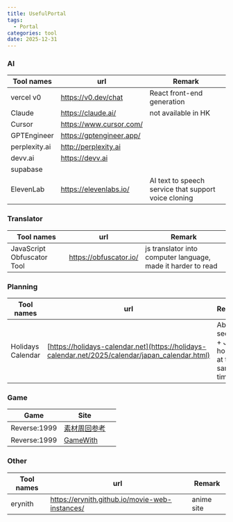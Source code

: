 ```yaml
---
title: UsefulPortal
tags:
  - Portal
categories: tool
date: 2025-12-31
---
```


### AI

| Tool names    | url                      | Remark                                               |
| ------------- | ------------------------ | ---------------------------------------------------- |
| vercel v0     | https://v0.dev/chat      | React front-end generation                           |
| Claude        | https://claude.ai/       | not available in HK                                  |
| Cursor        | https://www.cursor.com/  |                                                      |
| GPTEngineer   | https://gptengineer.app/ |                                                      |
| perplexity.ai | http://perplexity.ai     |                                                      |
| devv.ai       | https://devv.ai          |                                                      |
| supabase      |                          |                                                      |
| ElevenLab     | https://elevenlabs.io/   | AI text to speech service that support voice cloning |

### Translator

| Tool names                 | url                    | Remark                                                       |
| -------------------------- | ---------------------- | ------------------------------------------------------------ |
| JavaScript Obfuscator Tool | https://obfuscator.io/ | js translator into computer language, made it harder to read |

### Planning

| Tool names        | url                                                                                              | Remark                                       |
| ----------------- | ------------------------------------------------------------------------------------------------ | -------------------------------------------- |
| Holidays Calendar | [https://holidays-calendar.net](https://holidays-calendar.net/2025/calendar/japan_calendar.html) | Able to see HK + JP holiday at the same time |


### Game

| Game         | Site                                                                         |     |
| ------------ | ---------------------------------------------------------------------------- | --- |
| Reverse:1999 | [素材周回参考](https://reverse1999.wikiru.jp/?%E7%B4%A0%E6%9D%90%E5%91%A8%E5%9B%9) |     |
| Reverse:1999 | [GameWith](https://gamewith.jp/reverse1999/)                                 |     |

### Other

| Tool names | url                                            | Remark     |
| ---------- | ---------------------------------------------- | ---------- |
| erynith    | https://erynith.github.io/movie-web-instances/ | anime site |
